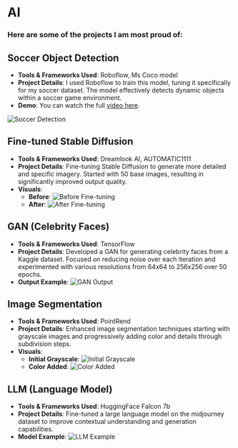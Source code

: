 # AI

### Here are some of the projects I am most proud of:

## Soccer Object Detection

- **Tools & Frameworks Used**: Roboflow, Ms Coco model
- **Project Details**: I used Roboflow to train this model, tuning it specifically for my soccer dataset. The model effectively detects dynamic objects within a soccer game environment.
- **Demo**: You can watch the full [video here](https://drive.google.com/file/d/173caJcAJ7oT8RqtyH1YjvPpDtfU84fx1/view?usp=sharing).

![Soccer Detection](https://github.com/AngelicSage/AI/assets/142240060/387993c1-31c5-44c0-be22-2ccc515bec17)

## Fine-tuned Stable Diffusion

- **Tools & Frameworks Used**: Dreamlook AI, AUTOMATIC1111
- **Project Details**: Fine-tuning Stable Diffusion to generate more detailed and specific imagery. Started with 50 base images, resulting in significantly improved output quality.
- **Visuals**: 
  - **Before**: ![Before Fine-tuning](https://github.com/AngelicSage/AI/assets/142240060/8a7ae8e4-e4b5-4f9b-bcc1-58faaf367741)
  - **After**: ![After Fine-tuning](https://github.com/AngelicSage/AI/assets/142240060/008d0d56-c44f-4db2-bbe7-973188319e84)

## GAN (Celebrity Faces)

- **Tools & Frameworks Used**: TensorFlow
- **Project Details**: Developed a GAN for generating celebrity faces from a Kaggle dataset. Focused on reducing noise over each iteration and experimented with various resolutions from 64x64 to 256x256 over 50 epochs.
- **Output Example**: ![GAN Output](https://github.com/AngelicSage/AI/assets/142240060/e22f3787-891f-4fe1-ab2a-758f149b31ea)

## Image Segmentation

- **Tools & Frameworks Used**: PointRend
- **Project Details**: Enhanced image segmentation techniques starting with grayscale images and progressively adding color and details through subdivision steps.
- **Visuals**:
  - **Initial Grayscale**: ![Initial Grayscale](https://github.com/AngelicSage/AI/assets/142240060/21fe3e4e-c748-49d2-98c5-afcb2a52c7eb)
  - **Color Added**: ![Color Added](https://github.com/AngelicSage/AI/assets/142240060/9039480a-1aae-4a41-a7aa-aba03a0acdba)

## LLM (Language Model)

- **Tools & Frameworks Used**: HuggingFace Falcon 7b
- **Project Details**: Fine-tuned a large language model on the midjourney dataset to improve contextual understanding and generation capabilities.
- **Model Example**: ![LLM Example](https://github.com/AngelicSage/AI/assets/142240060/c7250db0-95a6-4acd-affa-d66df0064f4e)
